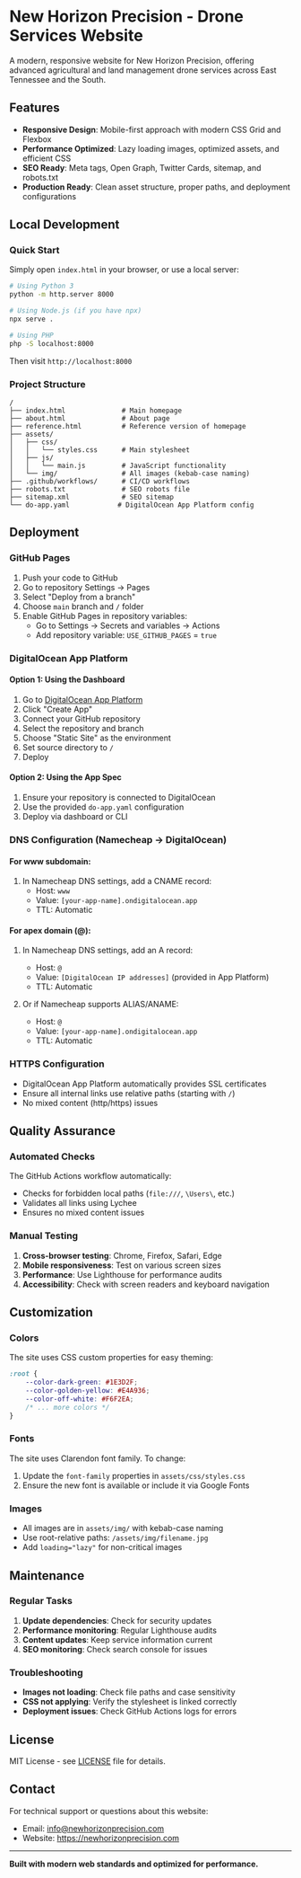 # New Horizon Precision - Drone Services Website

A modern, responsive website for New Horizon Precision, offering advanced agricultural and land management drone services across East Tennessee and the South.

## Features

- **Responsive Design**: Mobile-first approach with modern CSS Grid and Flexbox
- **Performance Optimized**: Lazy loading images, optimized assets, and efficient CSS
- **SEO Ready**: Meta tags, Open Graph, Twitter Cards, sitemap, and robots.txt
- **Production Ready**: Clean asset structure, proper paths, and deployment configurations

## Local Development

### Quick Start
Simply open `index.html` in your browser, or use a local server:

```bash
# Using Python 3
python -m http.server 8000

# Using Node.js (if you have npx)
npx serve .

# Using PHP
php -S localhost:8000
```

Then visit `http://localhost:8000`

### Project Structure
```
/
├── index.html              # Main homepage
├── about.html              # About page
├── reference.html          # Reference version of homepage
├── assets/
│   ├── css/
│   │   └── styles.css      # Main stylesheet
│   ├── js/
│   │   └── main.js         # JavaScript functionality
│   └── img/                # All images (kebab-case naming)
├── .github/workflows/      # CI/CD workflows
├── robots.txt              # SEO robots file
├── sitemap.xml             # SEO sitemap
└── do-app.yaml            # DigitalOcean App Platform config
```

## Deployment

### GitHub Pages
1. Push your code to GitHub
2. Go to repository Settings → Pages
3. Select "Deploy from a branch"
4. Choose `main` branch and `/` folder
5. Enable GitHub Pages in repository variables:
   - Go to Settings → Secrets and variables → Actions
   - Add repository variable: `USE_GITHUB_PAGES` = `true`

### DigitalOcean App Platform

#### Option 1: Using the Dashboard
1. Go to [DigitalOcean App Platform](https://cloud.digitalocean.com/apps)
2. Click "Create App"
3. Connect your GitHub repository
4. Select the repository and branch
5. Choose "Static Site" as the environment
6. Set source directory to `/`
7. Deploy

#### Option 2: Using the App Spec
1. Ensure your repository is connected to DigitalOcean
2. Use the provided `do-app.yaml` configuration
3. Deploy via dashboard or CLI

### DNS Configuration (Namecheap → DigitalOcean)

#### For www subdomain:
1. In Namecheap DNS settings, add a CNAME record:
   - Host: `www`
   - Value: `[your-app-name].ondigitalocean.app`
   - TTL: Automatic

#### For apex domain (@):
1. In Namecheap DNS settings, add an A record:
   - Host: `@`
   - Value: `[DigitalOcean IP addresses]` (provided in App Platform)
   - TTL: Automatic

2. Or if Namecheap supports ALIAS/ANAME:
   - Host: `@`
   - Value: `[your-app-name].ondigitalocean.app`
   - TTL: Automatic

### HTTPS Configuration
- DigitalOcean App Platform automatically provides SSL certificates
- Ensure all internal links use relative paths (starting with `/`)
- No mixed content (http/https) issues

## Quality Assurance

### Automated Checks
The GitHub Actions workflow automatically:
- Checks for forbidden local paths (`file:///`, `\Users\`, etc.)
- Validates all links using Lychee
- Ensures no mixed content issues

### Manual Testing
1. **Cross-browser testing**: Chrome, Firefox, Safari, Edge
2. **Mobile responsiveness**: Test on various screen sizes
3. **Performance**: Use Lighthouse for performance audits
4. **Accessibility**: Check with screen readers and keyboard navigation

## Customization

### Colors
The site uses CSS custom properties for easy theming:
```css
:root {
    --color-dark-green: #1E3D2F;
    --color-golden-yellow: #E4A936;
    --color-off-white: #F6F2EA;
    /* ... more colors */
}
```

### Fonts
The site uses Clarendon font family. To change:
1. Update the `font-family` properties in `assets/css/styles.css`
2. Ensure the new font is available or include it via Google Fonts

### Images
- All images are in `assets/img/` with kebab-case naming
- Use root-relative paths: `/assets/img/filename.jpg`
- Add `loading="lazy"` for non-critical images

## Maintenance

### Regular Tasks
1. **Update dependencies**: Check for security updates
2. **Performance monitoring**: Regular Lighthouse audits
3. **Content updates**: Keep service information current
4. **SEO monitoring**: Check search console for issues

### Troubleshooting
- **Images not loading**: Check file paths and case sensitivity
- **CSS not applying**: Verify the stylesheet is linked correctly
- **Deployment issues**: Check GitHub Actions logs for errors

## License

MIT License - see [LICENSE](LICENSE) file for details.

## Contact

For technical support or questions about this website:
- Email: info@newhorizonprecision.com
- Website: https://newhorizonprecision.com

---

**Built with modern web standards and optimized for performance.**


